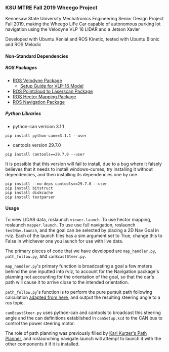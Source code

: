 ### KSU MTRE Fall 2019 Wheego Project

Kennesaw State University Mechatronics Engineering Senior Design Project Fall 2019, making the Wheego LiFe Car capable of autonomous parking lot navigation using the Velodyne VLP 16 LIDAR and a Jetson Xavier

Developed with Ubuntu Xenial and ROS Kinetic, tested with Ubuntu Bionic and ROS Melodic

#### Non-Standard Dependencies

##### ROS Packages

* [ROS Velodyne Package](https://wiki.ros.org/velodyne)
  * [Setup Guide for VLP-16 Model](https://wiki.ros.org/velodyne/Tutorials/Getting%20Started%20with%20the%20Velodyne%20VLP16)
* [ROS Pointcloud to Laserscan Package](https://wiki.ros.org/pointcloud_to_laserscan)
* [ROS Hector Mapping Package](https://wiki.ros.org/hector_mapping)
* [ROS Navigation Package](https://wiki.ros.org/navigation)

##### Python Libraries

* python-can verision 3.1.1

```
pip install python-can==3.1.1 --user
```

* cantools version 29.7.0

```
pip install cantools==29.7.0 --user
```
  
It is possible that this version will fail to install, due to a bug where it falsely believes that it needs to install windows-curses, try installing it without dependencies, and then installing its dependencies one by one.

```
pip install --no-deps cantools==29.7.0 --user
pip install bitstruct
pip install diskcache
pip install textparser
```

#### Usage

To view LIDAR data, roslaunch `viewer.launch`. To use hector mapping, roslaunch `mapper.launch`. To use use full navigation, roslaunch `testNav.launch`, and the goal can be selected by placing a 2D Nav Goal in rviz. Each of the launch files has a sim argument set to True, change this to False in whichever one you launch for use with live data.

The primary pieces of code that we have developed are `map_handler.py`, `path_follow.py`, and `canBcastSteer.py`.

`map_handler.py`'s primary function is broadcasting a goal a few meters behind the one inputted into rviz, to account for the Navigation package's planning not accounting for the orientation of the goal, so that the car's path will cause it to arrive close to the intended orientation.

`path_follow.py`'s function is to perform the pure pursuit path following calculation [adapted from here](https://www.ri.cmu.edu/pub_files/2009/2/Automatic_Steering_Methods_for_Autonomous_Automobile_Path_Tracking.pdf), and output the resulting steering angle to a ros topic.

`canBcastSteer.py` uses python-can and cantools to broadcast this steering angle and the can definitions established in `canSetup.kcd` to the CAN bus to control the power steering motor.

The role of path planning was previously filled by [Karl Kurzer's Path Planner](https://github.com/karlkurzer/path_planner), and roslaunching navigate.launch will attempt to launch it with the other components it if it is installed.


